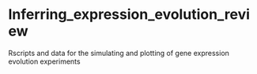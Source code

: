 # Inferring_expression_evolution_review
Rscripts and data for the simulating and plotting of gene expression evolution experiments 

